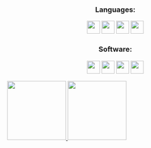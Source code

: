 

<h3 align="center">Languages:</h3>
<p align="center"> 
<img height="30px" src="https://img.shields.io/badge/-CSharp-000?&logo=CSharp" />
<img height="30px" src="https://img.shields.io/badge/-Python-000?&logo=Python" />
<img height="30px" src="https://img.shields.io/badge/-JavaScript-000?&logo=JavaScript" />
<img height="30px" src="https://img.shields.io/badge/-Lua-000?&logo=Lua" />
</p>

<h3 align="center">Software:</h3>
<p align="center"> 
<img height="30px" src="https://img.shields.io/badge/-Unity-000?&logo=Unity" />
<img height="30px" src="https://img.shields.io/badge/-Houdini-000?&logo=Houdini" />
<img height="30px" src="https://img.shields.io/badge/-Blender-000?&logo=Blender" />
<img height="30px" src="https://img.shields.io/badge/-PS-000?&logo=adobephotoshop" />
</p>


<a align="center" href="https://www.zhihu.com/people/zhihulzzz/posts">
<img height="137px" src="https://github-readme-stats.vercel.app/api?username=csdjk&hide_title=true&hide_border=true&show_icons=true&include_all_commits=true&count_private=true&line_height=21&text_color=000&icon_color=000&bg_color=0,ea6161,ffc64d,fffc4d,52fa5a&theme=graywhite" />
<img height="137px" src="https://github-readme-stats.vercel.app/api/top-langs/?username=csdjk&hide=html&hide_title=true&hide_border=true&layout=compact&langs_count=6&exclude_repo=comp426,Redventures-Movie-Quotes&text_color=000&icon_color=fff&bg_color=0,52fa5a,4dfcff,c64dff&theme=graywhite" />
</a>
